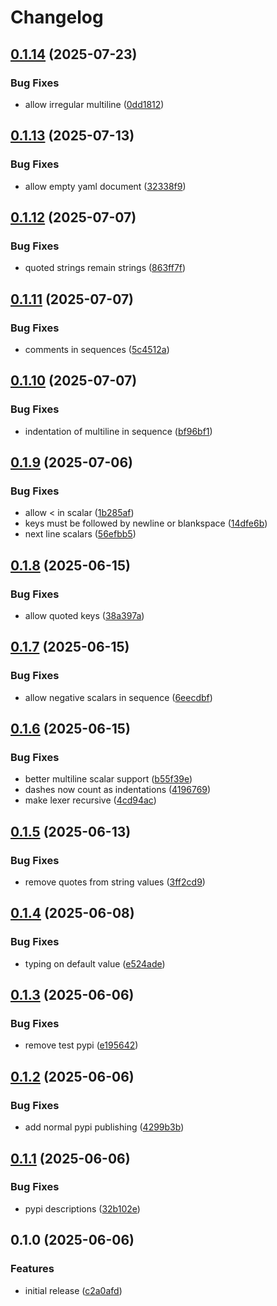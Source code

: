 # Changelog

## [0.1.14](https://github.com/erikmunkby/yamlium/compare/v0.1.13...v0.1.14) (2025-07-23)


### Bug Fixes

* allow irregular multiline ([0dd1812](https://github.com/erikmunkby/yamlium/commit/0dd18123e05226c02dc2fa8dc243ae90f81aac9b))

## [0.1.13](https://github.com/erikmunkby/yamlium/compare/v0.1.12...v0.1.13) (2025-07-13)


### Bug Fixes

* allow empty yaml document ([32338f9](https://github.com/erikmunkby/yamlium/commit/32338f935c7481e2355c49669f3e2a5944c74d05))

## [0.1.12](https://github.com/erikmunkby/yamlium/compare/v0.1.11...v0.1.12) (2025-07-07)


### Bug Fixes

* quoted strings remain strings ([863ff7f](https://github.com/erikmunkby/yamlium/commit/863ff7fcd3b64186fca211a5f6a9a139a089f76e))

## [0.1.11](https://github.com/erikmunkby/yamlium/compare/v0.1.10...v0.1.11) (2025-07-07)


### Bug Fixes

* comments in sequences ([5c4512a](https://github.com/erikmunkby/yamlium/commit/5c4512a10bd6e9febcbc204b6f81c9e82fb43f7b))

## [0.1.10](https://github.com/erikmunkby/yamlium/compare/v0.1.9...v0.1.10) (2025-07-07)


### Bug Fixes

* indentation of multiline in sequence ([bf96bf1](https://github.com/erikmunkby/yamlium/commit/bf96bf14c68ece0ec357c12ff2e09cc6110cc289))

## [0.1.9](https://github.com/erikmunkby/yamlium/compare/v0.1.8...v0.1.9) (2025-07-06)


### Bug Fixes

* allow &lt; in scalar ([1b285af](https://github.com/erikmunkby/yamlium/commit/1b285afee431d137f4f80907a7bc76af2025a2ef))
* keys must be followed by newline or blankspace ([14dfe6b](https://github.com/erikmunkby/yamlium/commit/14dfe6b5e8596d5c9fb68c0764f7d9887420a5f7))
* next line scalars ([56efbb5](https://github.com/erikmunkby/yamlium/commit/56efbb5b22130596849a44dfa60edb32b316c5cc))

## [0.1.8](https://github.com/erikmunkby/yamlium/compare/v0.1.7...v0.1.8) (2025-06-15)


### Bug Fixes

* allow quoted keys ([38a397a](https://github.com/erikmunkby/yamlium/commit/38a397a2e5302e34897751ae33033029d617a84b))

## [0.1.7](https://github.com/erikmunkby/yamlium/compare/v0.1.6...v0.1.7) (2025-06-15)


### Bug Fixes

* allow negative scalars in sequence ([6eecdbf](https://github.com/erikmunkby/yamlium/commit/6eecdbf906462d36c52238751edbc0238d8f3d87))

## [0.1.6](https://github.com/erikmunkby/yamlium/compare/v0.1.5...v0.1.6) (2025-06-15)


### Bug Fixes

* better multiline scalar support ([b55f39e](https://github.com/erikmunkby/yamlium/commit/b55f39e172aa3d95008a46859e50783dffb18372))
* dashes now count as indentations ([4196769](https://github.com/erikmunkby/yamlium/commit/41967694d70b75f342ac50d308f9d8ab521fefe2))
* make lexer recursive ([4cd94ac](https://github.com/erikmunkby/yamlium/commit/4cd94ace5af9406c481c4d997b39e2e5d3bdf35e))

## [0.1.5](https://github.com/erikmunkby/yamlium/compare/v0.1.4...v0.1.5) (2025-06-13)


### Bug Fixes

* remove quotes from string values ([3ff2cd9](https://github.com/erikmunkby/yamlium/commit/3ff2cd9390aa2f77adc627cae109722d0643990e))

## [0.1.4](https://github.com/erikmunkby/yamlium/compare/v0.1.3...v0.1.4) (2025-06-08)


### Bug Fixes

* typing on default value ([e524ade](https://github.com/erikmunkby/yamlium/commit/e524adea105d9e0ef9cb6efbe372668e9a7f0f21))

## [0.1.3](https://github.com/erikmunkby/yamlium/compare/v0.1.2...v0.1.3) (2025-06-06)


### Bug Fixes

* remove test pypi ([e195642](https://github.com/erikmunkby/yamlium/commit/e195642eb113eb16df3a440e374112cebc922003))

## [0.1.2](https://github.com/erikmunkby/yamlium/compare/v0.1.1...v0.1.2) (2025-06-06)


### Bug Fixes

* add normal pypi publishing ([4299b3b](https://github.com/erikmunkby/yamlium/commit/4299b3b40bf70b46039ca8d1d18855154b4f169c))

## [0.1.1](https://github.com/erikmunkby/yamlium/compare/v0.1.0...v0.1.1) (2025-06-06)


### Bug Fixes

* pypi descriptions ([32b102e](https://github.com/erikmunkby/yamlium/commit/32b102ecf754f19cf68e8473c8cdf5eb0e07a2a9))

## 0.1.0 (2025-06-06)


### Features

* initial release ([c2a0afd](https://github.com/erikmunkby/yamlium/commit/c2a0afd3f3e4b3b000a9af59dd212418836aa408))
